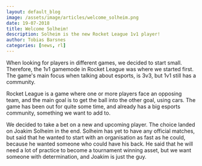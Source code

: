 ```yaml
---
layout: default_blog
image: /assets/image/articles/welcome_solheim.png
date: 19-07-2018
title: Welcome Solheim!
description: Solheim is the new Rocket League 1v1 player!
author: Tobias Barsnes
categories: [news, rl]
---
```

When looking for players in different games, we decided to start small. Therefore, the 1v1 gamemode in Rocket League was where we started first. The game's main focus when talking about esports, is 3v3, but 1v1 still has a community.

Rocket League is a game where one or more players face an opposing team, and the main goal is to get the ball into the other goal, using cars. The game has been out for quite some time, and already has a big esports community, something we want to add to.

We decided to take a bet on a new and upcoming player. The choice landed on Joakim Solheim in the end. Solheim has yet to have any official matches, but said that he wanted to start with an organisation as fast as he could, because he wanted someone who could have his back. He said that he will need a lot of practice to become a tournament winning asset, but we want someone with determination, and Joakim is just the guy.
